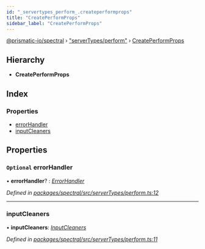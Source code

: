 ```yaml
---
id: "_servertypes_perform_.createperformprops"
title: "CreatePerformProps"
sidebar_label: "CreatePerformProps"
---
```


[@prismatic-io/spectral](../index.md) › ["serverTypes/perform"](../modules/_servertypes_perform_.md) › [CreatePerformProps](_servertypes_perform_.createperformprops.md)

## Hierarchy

* **CreatePerformProps**

## Index

### Properties

* [errorHandler](_servertypes_perform_.createperformprops.md#optional-errorhandler)
* [inputCleaners](_servertypes_perform_.createperformprops.md#inputcleaners)

## Properties

### `Optional` errorHandler

• **errorHandler**? : *[ErrorHandler](../modules/_types_componentdefinition_.md#errorhandler)*

*Defined in [packages/spectral/src/serverTypes/perform.ts:12](https://github.com/prismatic-io/spectral/blob/v7.6.2/packages/spectral/src/serverTypes/perform.ts#L12)*

___

###  inputCleaners

• **inputCleaners**: *[InputCleaners](../modules/_servertypes_perform_.md#inputcleaners)*

*Defined in [packages/spectral/src/serverTypes/perform.ts:11](https://github.com/prismatic-io/spectral/blob/v7.6.2/packages/spectral/src/serverTypes/perform.ts#L11)*

